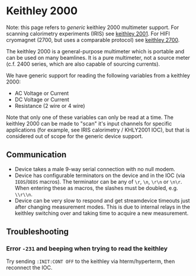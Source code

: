 # Keithley 2000

Note: this page refers to *generic* keithley 2000 multimeter support. For scanning calorimetry experiments (IRIS) see [keithley 2001](Keithley-2001). For HIFI cryomagnet (2700, but uses a comparable protocol) see [keithley 2700](Keithley-2700).

The keithley 2000 is a general-purpose multimeter which is portable and can be used on many beamlines. It is a pure multimeter, not a source meter (c.f. 2400 series, which are also capable of sourcing currents).

We have generic support for reading the following variables from a keithley 2000:
- AC Voltage or Current
- DC Voltage or Current
- Resistance (2 wire or 4 wire)

Note that only one of these variables can only be read at a time. The keithley 2000 can be made to "scan" it's input channels for specific applications (for example, see IRIS calorimetry / KHLY2001 IOC), but that is considered out of scope for the generic device support.

## Communication

- Device takes a male 9-way serial connection with no null modem.
- Device has configurable terminators on the device and in the IOC (via `IEOS`/`OEOS` macros). The terminator can be any of `\r`, `\n`, `\r\n` or `\n\r`. When entering these as macros, the slashes must be doubled, e.g. `\\r\\n`.
- Device can be very slow to respond and get streamdevice timeouts just after changing measurement modes. This is due to internal relays in the keithley switching over and taking time to acquire a new measurement.


## Troubleshooting

### Error `-231` and beeping when trying to read the keithley

Try sending `:INIT:CONT OFF` to the keithley via hterm/hyperterm, then reconnect the IOC.
